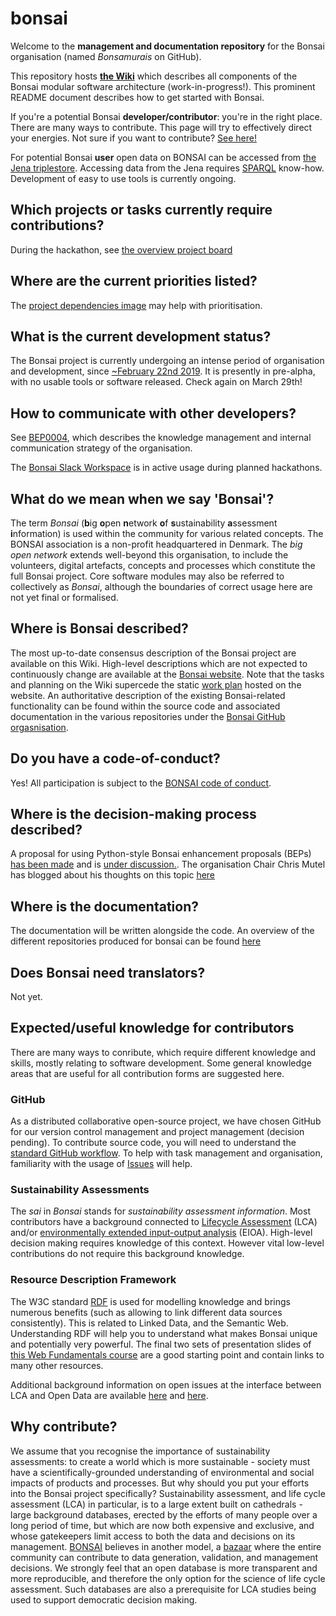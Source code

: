 # bonsai

Welcome to the **management and documentation repository** for the Bonsai organisation (named _Bonsamurais_ on GitHub).

This repository hosts **[the Wiki](https://github.com/BONSAMURAIS/bonsai/wiki)** which describes all components of the Bonsai modular software architecture (work-in-progress!). This prominent README document describes how to get started with Bonsai.

If you're a potential Bonsai **developer/contributor**: you're in the right place. There are many ways to contribute. This page will try to effectively direct your energies. Not sure if you want to contribute? [See here!](https://github.com/BONSAMURAIS/bonsai#why-contribute)

For potential Bonsai **user** open data on BONSAI can be accessed from [the Jena triplestore](https://odas.aau.dk/fuseki/bonsai/query). Accessing data from the Jena requires [SPARQL](https://www.w3.org/TR/rdf-sparql-query/) know-how. Development of easy to use tools is currently ongoing. 

## Which projects or tasks currently require contributions?
During the hackathon, see [the overview project board](https://github.com/orgs/BONSAMURAIS/projects/2)

## Where are the current priorities listed?
The [project dependencies image](https://github.com/BONSAMURAIS/hackathon-2019/blob/master/project-dependencies.png) may help with prioritisation.

## What is the current development status?
The Bonsai project is currently undergoing an intense period of organisation and development, since [~February 22nd 2019](https://bonsai.groups.io/g/hackathon2019/topics?p=RecentPostDate%2FSticky,,,20,1,0,0). It is presently in pre-alpha, with no usable tools or software released. Check again on March 29th!

## How to communicate with other developers?
See [BEP0004](https://github.com/BONSAMURAIS/enhancements/blob/bep4-communications/beps/0004-bonsai-communication-strategy.md), which describes the knowledge management and internal communication strategy of the organisation.

The [Bonsai Slack Workspace](https://bonsai-open.slack.com) is in active usage during planned hackathons.

## What do we mean when we say 'Bonsai'?
The term _Bonsai_ (**b**ig **o**pen **n**etwork **o**f **s**ustainability **a**ssessment **i**nformation) is used within the community for various related concepts. The BONSAI association is a non-profit headquartered in Denmark. The _big open network_ extends well-beyond this organisation, to include the volunteers, digital artefacts, concepts and processes which constitute the full Bonsai project. Core software modules may also be referred to collectively as _Bonsai_, although the boundaries of correct usage here are not yet final or formalised.

## Where is Bonsai described?
The most up-to-date consensus description of the Bonsai project are available on this Wiki.
High-level descriptions which are not expected to continuously change are available at the [Bonsai website](https://bonsai.uno/). Note that the tasks and planning on the Wiki supercede the static [work plan](https://bonsai.uno/strategy-work-plan/) hosted on the website.
An authoritative description of the existing Bonsai-related functionality can be found within the source code and associated documentation in the various repositories under the [Bonsai GitHub orgasnisation](https://github.com/BONSAMURAIS). 

## Do you have a code-of-conduct?
Yes! All participation is subject to the [BONSAI code of conduct](https://github.com/BONSAMURAIS/.github/blob/master/CODE_OF_CONDUCT.md).

## Where is the decision-making process described?
A proposal for using Python-style Bonsai enhancement proposals (BEPs) [has been made](https://github.com/BONSAMURAIS/enhancements/blob/master/beps/0002-bonsai-project-community-governance-structure.md) and is [under discussion.](https://bonsai.groups.io/g/main/topic/bep0002_proposal_open_for/30399914?p=,,,20,0,0,0::recentpostdate%2Fsticky,,,20,1,0,30399914). The organisation Chair Chris Mutel has blogged about his thoughts on this topic [here](https://chris.mutel.org/bonsai-governance.html)

## Where is the documentation?
The documentation will be written alongside the code. An overview of the different repositories produced for bonsai can be found [here](https://github.com/BONSAMURAIS/bonsai/blob/master/repositories_overview.md)

## Does Bonsai need translators?
Not yet.

## Expected/useful knowledge for contributors
There are many ways to conribute, which require different knowledge and skills, mostly relating to software development. Some general knowledge areas that are useful for all contribution forms are suggested here.
### GitHub
As a distributed collaborative open-source project, we have chosen GitHub for our version control management and project management (decision pending). To contribute source code, you will need to understand the [standard GitHub workflow](https://guides.github.com/introduction/flow/). To help with task management and organisation, familiarity with the usage of [Issues](https://guides.github.com/features/issues/) will help.

### Sustainability Assessments 
The _sai_ in _Bonsai_ stands for _sustainability assessment information_. Most contributors have a background connected to [Lifecycle Assessment](https://en.wikipedia.org/wiki/Life-cycle_assessment) (LCA) and/or [environmentally extended input-output analysis](https://en.wikipedia.org/wiki/Environmentally_extended_input-output_analysis) (EIOA). High-level decision making requires knowledge of this context. However vital low-level contributions do not require this background knowledge.

### Resource Description Framework
The W3C standard [RDF](https://en.wikipedia.org/wiki/Resource_Description_Framework) is used for modelling knowledge and brings numerous benefits (such as allowing to link different data sources consistently). This is related to Linked Data, and the Semantic Web. Understanding RDF will help you to understand what makes Bonsai unique and potentially very powerful. The final two sets of presentation slides of [this Web Fundamentals course](https://rubenverborgh.github.io/WebFundamentals/semantic-web/) are a good starting point and contain links to many other resources. 

Additional background information on open issues at the interface between LCA and Open Data are available [here](https://chris.mutel.org/next-steps.html#id2) and [here](https://lca-net.com/blog/next-step-open-lca-data/).

## Why contribute?
We assume that you recognise the importance of sustainability assessments: to create a world which is more sustainable - society must have a scientifically-grounded understanding of environmental and social impacts of products and processes. But why should you put your efforts into the Bonsai project specifically? 
Sustainability assessment, and life cycle assessment (LCA) in particular, is to a large extent built on cathedrals - large background databases, erected by the efforts of many people over a long period of time, but which are now both expensive and exclusive, and whose gatekeepers limit access to both the data and decisions on its management. [BONSAI](https://bonsai.uno/) believes in another model, a [bazaar](https://en.wikipedia.org/wiki/The_Cathedral_and_the_Bazaar) where the entire community can contribute to data generation, validation, and management decisions. We strongly feel that an open database is more transparent and more reproducible, and therefore the only option for the science of life cycle assessment. Such databases are also a prerequisite for LCA studies being used to support democratic decision making.
